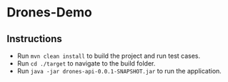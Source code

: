 # Drones-Demo

## Instructions

* Run `mvn clean install` to build the project and run test cases.
* Run `cd ./target` to navigate to the build folder.
* Run `java -jar drones-api-0.0.1-SNAPSHOT.jar` to run the application.

